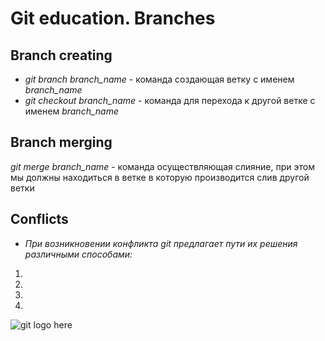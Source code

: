 # Git education. Branches

## Branch creating

* *git branch branch_name* - команда создающая ветку с именем *branch_name*
* *git checkout branch_name* - команда для перехода к другой ветке с именем *branch_name*

## Branch merging

*git merge branch_name* - команда осуществляющая слияние, при этом мы должны находиться в ветке в которую производится слив другой ветки 

## Conflicts
* *При возникновении конфликта git предлагает пути их решения различными способами:*
1.
2.
3.
4.
![git logo here](/img/logo.png) 